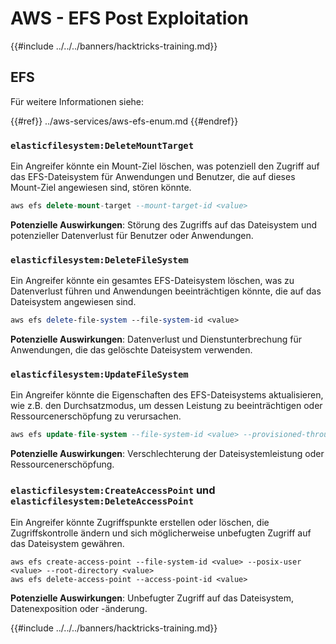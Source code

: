 # AWS - EFS Post Exploitation

{{#include ../../../banners/hacktricks-training.md}}

## EFS

Für weitere Informationen siehe:

{{#ref}}
../aws-services/aws-efs-enum.md
{{#endref}}

### `elasticfilesystem:DeleteMountTarget`

Ein Angreifer könnte ein Mount-Ziel löschen, was potenziell den Zugriff auf das EFS-Dateisystem für Anwendungen und Benutzer, die auf dieses Mount-Ziel angewiesen sind, stören könnte.
```sql
aws efs delete-mount-target --mount-target-id <value>
```
**Potenzielle Auswirkungen**: Störung des Zugriffs auf das Dateisystem und potenzieller Datenverlust für Benutzer oder Anwendungen.

### `elasticfilesystem:DeleteFileSystem`

Ein Angreifer könnte ein gesamtes EFS-Dateisystem löschen, was zu Datenverlust führen und Anwendungen beeinträchtigen könnte, die auf das Dateisystem angewiesen sind.
```perl
aws efs delete-file-system --file-system-id <value>
```
**Potenzielle Auswirkungen**: Datenverlust und Dienstunterbrechung für Anwendungen, die das gelöschte Dateisystem verwenden.

### `elasticfilesystem:UpdateFileSystem`

Ein Angreifer könnte die Eigenschaften des EFS-Dateisystems aktualisieren, wie z.B. den Durchsatzmodus, um dessen Leistung zu beeinträchtigen oder Ressourcenerschöpfung zu verursachen.
```sql
aws efs update-file-system --file-system-id <value> --provisioned-throughput-in-mibps <value>
```
**Potenzielle Auswirkungen**: Verschlechterung der Dateisystemleistung oder Ressourcenerschöpfung.

### `elasticfilesystem:CreateAccessPoint` und `elasticfilesystem:DeleteAccessPoint`

Ein Angreifer könnte Zugriffspunkte erstellen oder löschen, die Zugriffskontrolle ändern und sich möglicherweise unbefugten Zugriff auf das Dateisystem gewähren.
```arduino
aws efs create-access-point --file-system-id <value> --posix-user <value> --root-directory <value>
aws efs delete-access-point --access-point-id <value>
```
**Potenzielle Auswirkungen**: Unbefugter Zugriff auf das Dateisystem, Datenexposition oder -änderung.

{{#include ../../../banners/hacktricks-training.md}}
